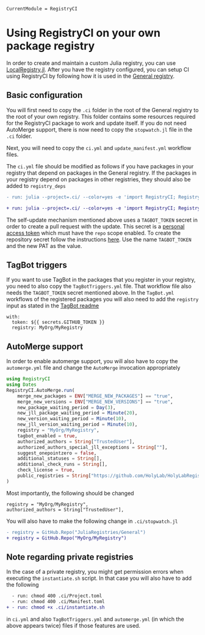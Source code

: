 ```@meta
CurrentModule = RegistryCI
```

# Using RegistryCI on your own package registry

In order to create and maintain a custom Julia registry, you can use [LocalRegistry.jl](https://github.com/GunnarFarneback/LocalRegistry.jl).
After you have the registry configured, you can setup CI using RegistryCI by following how it is used in the
[General registry](https://github.com/JuliaRegistries/General).

## Basic configuration

You will first need to copy the `.ci` folder in the root of the General registry to the root of your own registry. This folder contains some resources required for the RegistryCI package to work and update itself. If you do not need AutoMerge support, there is now need to copy the
`stopwatch.jl` file in the `.ci` folder.

Next, you will need to copy the `ci.yml` and `update_manifest.yml` workflow files.

The `ci.yml` file should be modified as follows if you have packages in your registry that depend on packages in the General registry.
If the packages in your registry depend on packages in other registries, they should also be added to `registry_deps`
```diff
- run: julia --project=.ci/ --color=yes -e 'import RegistryCI; RegistryCI.test()'

+ run: julia --project=.ci/ --color=yes -e 'import RegistryCI; RegistryCI.test(registry_deps=["https://github.com/JuliaRegistries/General"])'
```

The self-update mechanism mentioned above uses a `TAGBOT_TOKEN` secret in order to create a pull request with the update.
This secret is a [personal access token](https://help.github.com/en/github/authenticating-to-github/creating-a-personal-access-token-for-the-command-line#creating-a-token) which must have the `repo` scope enabled.
To create the repository secret follow the instructions [here](https://help.github.com/en/actions/automating-your-workflow-with-github-actions/creating-and-using-encrypted-secrets#creating-encrypted-secrets). Use the name `TAGBOT_TOKEN` and the new PAT as the value.

## TagBot triggers

If you want to use TagBot in the packages that you register in your registry, you need to also copy the `TagBotTriggers.yml` file.
That workflow file also needs the `TAGBOT_TOKEN` secret mentioned above.
In the `TagBot.yml` workflows of the registered packages you will also need to add the `registry` input as stated in the [TagBot readme](https://github.com/JuliaRegistries/TagBot#custom-registries)

```
with:
  token: ${{ secrets.GITHUB_TOKEN }}
  registry: MyOrg/MyRegistry
```

## AutoMerge support

In order to enable automerge support, you will also have to copy the `automerge.yml` file and change the `AutoMerge` invocation appropriately

```julia
using RegistryCI
using Dates
RegistryCI.AutoMerge.run(
    merge_new_packages = ENV["MERGE_NEW_PACKAGES"] == "true",
    merge_new_versions = ENV["MERGE_NEW_VERSIONS"] == "true",
    new_package_waiting_period = Day(3),
    new_jll_package_waiting_period = Minute(20),
    new_version_waiting_period = Minute(10),
    new_jll_version_waiting_period = Minute(10),
    registry = "MyOrg/MyRegistry",
    tagbot_enabled = true,
    authorized_authors = String["TrustedUser"],
    authorized_authors_special_jll_exceptions = String[""],
    suggest_onepointzero = false,
    additional_statuses = String[],
    additional_check_runs = String[],
    check_license = true,
    public_registries = String["https://github.com/HolyLab/HolyLabRegistry"],
)
```
Most importantly, the following should be changed
```
registry = "MyOrg/MyRegistry",
authorized_authors = String["TrustedUser"],
```

You will also have to make the following change in `.ci/stopwatch.jl`

```diff
- registry = GitHub.Repo("JuliaRegistries/General")
+ registry = GitHub.Repo("MyOrg/MyRegistry")
```

## Note regarding private registries

In the case of a private registry, you might get permission errors when executing the `instantiate.sh` script.
In that case you will also have to add the following
```diff
  - run: chmod 400 .ci/Project.toml
  - run: chmod 400 .ci/Manifest.toml
+ - run: chmod +x .ci/instantiate.sh
```
in `ci.yml` and also `TagBotTriggers.yml` and `automerge.yml` (in which the above appears twice) files if those features are used.

